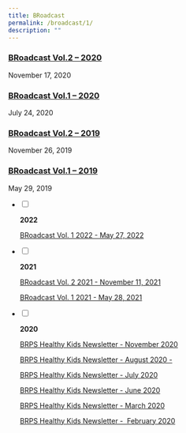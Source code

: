 ```yaml
---
title: BRoadcast
permalink: /broadcast/1/
description: ""
---
```


<h3><a title="BRoadcast Vol.2 – 2020" href="/2020/11/17/broadcast-vol-2-2020/" rel="bookmark">BRoadcast Vol.2 – 2020</a></h3>
<div>November 17, 2020</div>
<h3><a title="BRoadcast Vol.1 – 2020" href="/2020/07/24/broadcast-vol-1-2020/" rel="bookmark">BRoadcast Vol.1 – 2020</a></h3>
<div>July 24, 2020</div>
<h3><a title="BRoadcast Vol.2 – 2019" href="/2019/11/26/broadcast-vol-2-2019/" rel="bookmark">BRoadcast Vol.2 – 2019</a></h3>
<div>November 26, 2019</div>
<h3><a title="BRoadcast Vol.1 – 2019" href="/2019/05/29/broadcast-vol-1-2019/" rel="bookmark">BRoadcast Vol.1 – 2019</a></h3>
<div>May 29, 2019</div>





<ul class="jekyllcodex_accordion">
<li>
<input type="checkbox" id="accordion1">
<label for="accordion1"><p><strong>2022</strong></p></label>
<div>
<p><a href="/2022/05/27/broadcast-vol-1-2022/">BRoadcast Vol. 1 2022 - May 27, 2022</a></p>
</div>
</li>  
<li>
<input type="checkbox" id="accordion2">
<label for="accordion2"><p><strong>2021</strong></p></label>
<div>
<p><a href="/2021/11/11/broadcast-vol-2-2021/">BRoadcast Vol. 2 2021 - November 11, 2021</a></p>
<p><a href="/2021/05/28/broadcast-vol-1-2021/">BRoadcast Vol. 1 2021 - May 28, 2021</a></p>
</div>
</li>  
<li>
<input type="checkbox" id="accordion3">
<label for="accordion3"><p><strong>2020</strong></p></label>
<div>
<p><a href="/files/BRPS-Healthy-Kids-Newsletter-NOV-2020.pdf">BRPS Healthy Kids Newsletter - November 2020</a></p>
<p><a href="/files/Update_BRPS-Healthy-Kids-Newsletter-AUG-2020-final.pdf">BRPS Healthy Kids Newsletter - August 2020 - </a></p>
<p><a href="/files/BRPS-Healthy-Kids-Newsletter-JULY-2020.pdf">BRPS Healthy Kids Newsletter - July 2020</a></p>
<p><a href="/files/BRPS-Healthy-Kids-Newsletter-June-2020-final.pdf">BRPS Healthy Kids Newsletter - June 2020</a></p>
<p><a href="/files/BRPS-Healthy-Kids-Newsletter-March-2020.pdf">BRPS Healthy Kids Newsletter - March 2020</a></p>
<p><a href="/files/BRPS-Healthy-Kids-Newsletter-27-Feb-2020-Final-TAPGRABGO-SATS-logo.pdf">BRPS Healthy Kids Newsletter -&nbsp; February 2020</a></p>
</div>
</li>
</ul>